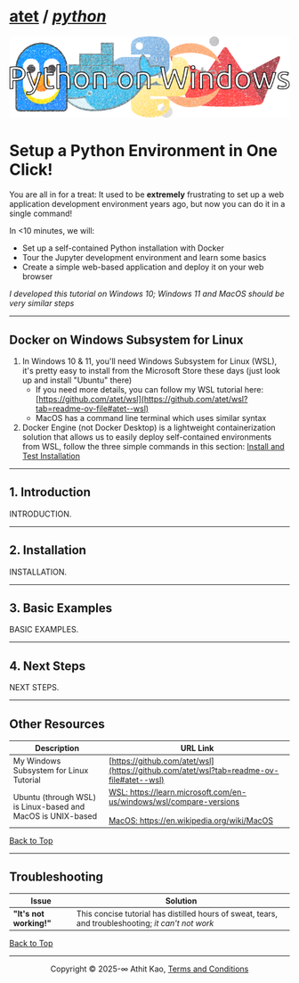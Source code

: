 # [atet](https://github.com/atet) / [**_python_**](https://github.com/atet/python/blob/main/README.md#atet--python)

[![.img/python_logo.png](.img/python_logo.png)](#nolink)

# Setup a Python Environment in One Click!

You are all in for a treat: It used to be **extremely** frustrating to set up a web application development environment years ago, but now you can do it in a single command!

In <10 minutes, we will:
- Set up a self-contained Python installation with Docker
- Tour the Jupyter development environment and learn some basics
- Create a simple web-based application and deploy it on your web browser

*I developed this tutorial on Windows 10; Windows 11 and MacOS should be very similar steps*

----------------------------------------------------------------------------

## Docker on Windows Subsystem for Linux

1. In Windows 10 & 11, you'll need Windows Subsystem for Linux (WSL), it's pretty easy to install from the Microsoft Store these days (just look up and install "Ubuntu" there)
    - If you need more details, you can follow my WSL tutorial here: [https://github.com/atet/wsl](https://github.com/atet/wsl?tab=readme-ov-file#atet--wsl)
    - MacOS has a command line terminal which uses similar syntax
2. Docker Engine (not Docker Desktop) is a lightweight containerization solution that allows us to easily deploy self-contained environments from WSL, follow the three simple commands in this section: [Install and Test Installation](https://github.com/atet/wsl?tab=readme-ov-file#4-cli-docker)

----------------------------------------------------------------------------

## 1. Introduction

INTRODUCTION.

----------------------------------------------------------------------------

## 2. Installation

INSTALLATION.

----------------------------------------------------------------------------

## 3. Basic Examples

BASIC EXAMPLES.

----------------------------------------------------------------------------

## 4. Next Steps

NEXT STEPS.

----------------------------------------------------------------------------

## Other Resources

**Description** | **URL Link**
--- | ---
My Windows Subsystem for Linux Tutorial | [https://github.com/atet/wsl](https://github.com/atet/wsl?tab=readme-ov-file#atet--wsl)
Ubuntu (through WSL) is Linux-based and MacOS is UNIX-based | <a href="https://learn.microsoft.com/en-us/windows/wsl/compare-versions#:~:text=WSL%202%20is%20the%20current%20default%20version%20when%20installing%20a%20Linux%20distribution%20and%20uses%20the%20latest%20and%20greatest%20in%20virtualization%20technology%20to%20run%20a%20Linux%20kernel%20inside%20of%20a%20lightweight%20utility%20virtual%20machine%20(VM).%20WSL2%20runs%20Linux%20distributions%20as%20isolated%20containers%20inside%20the%20managed%20VM.">WSL: https://learn.microsoft.com/en-us/windows/wsl/compare-versions</a></br></br><a href="https://en.wikipedia.org/wiki/MacOS#:~:text=macOS%2C%20originally%20Mac%20OS%20X,system%20for%20Apple's%20Mac%20computers.">MacOS: https://en.wikipedia.org/wiki/MacOS</a>





[Back to Top](#table-of-contents)

----------------------------------------------------------------------------

## Troubleshooting

Issue | Solution
--- | ---
**"It's not working!"** | This concise tutorial has distilled hours of sweat, tears, and troubleshooting; _it can't not work_

[Back to Top](#atet--python)

----------------------------------------------------------------------------

<p align="center">Copyright © 2025-∞ Athit Kao, <a href="http://www.athitkao.com/tos.html" target="_blank">Terms and Conditions</a></p>